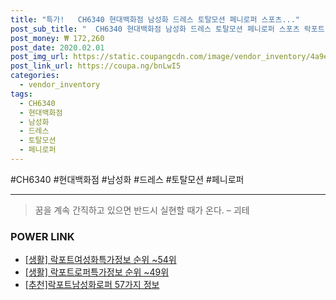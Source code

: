 ```yaml
--- 
title: "특가!   CH6340 현대백화점 남성화 드레스 토탈모션 페니로퍼 스포츠..." 
post_sub_title: "  CH6340 현대백화점 남성화 드레스 토탈모션 페니로퍼 스포츠 락포트" 
post_money: ₩ 172,260 
post_date: 2020.02.01 
post_img_url: https://static.coupangcdn.com/image/vendor_inventory/4a9e/479093a6b97a429bcf95eb63276b416657484aaa3dd7eab53f53b6026834.jpg 
post_link_url: https://coupa.ng/bnLwI5 
categories: 
  - vendor_inventory 
tags: 
  - CH6340 
  - 현대백화점 
  - 남성화 
  - 드레스 
  - 토탈모션 
  - 페니로퍼 
--- 
```

  #CH6340 #현대백화점 #남성화 #드레스 #토탈모션 #페니로퍼 
<hr> 

> 꿈을 계속 간직하고 있으면 반드시 실현할 때가 온다. – 괴테 


### POWER LINK

* <a href="https://blog.naver.com/fasyy4321/221771037030" target="_blank"> [생활] 락포트여성화특가정보 순위 ~54위</a>
* <a href="https://blog.naver.com/sakai111/221773487358" target="_blank"> [생활] 락포트로퍼특가정보 순위 ~49위</a>
* <a href="https://blog.naver.com/fasyy4321/221792100818" target="_blank">[추천]락포트남성화로퍼 57가지 정보</a>
